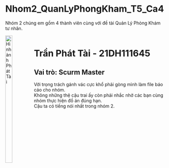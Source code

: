 # Nhom2_QuanLyPhongKham_T5_Ca4
Nhóm 2 chúng em gồm 4 thành viên cùng với đề tài Quản Lý Phòng Khám tư nhân.
<div style="display: flex;" class="img">
  <div class="image">
         <img style="height: 400px;" width="50%" src="https://scontent.fsgn4-1.fna.fbcdn.net/v/t39.30808-6/320242902_713346349976599_500588530406241302_n.jpg?_nc_cat=105&ccb=1-7&_nc_sid=5f2048&_nc_ohc=OJDM813INAsAX_fHzCd&_nc_ht=scontent.fsgn4-1.fna&oh=00_AfClDkaaeY6rINeZo6JVWF6u2b4GeyRZuVdZTkOxy4j4YA&oe=65356196" alt="Hình ảnh Phát Tài">
    </div>
    <div class="description">
        <h1>Trần Phát Tài - 21DH111645</h1>
  <h2>Vai trò: Scurm Master</h2>
  <p>Với trọng trách gánh vác cực khổ phải gòng mình làm file báo cáo cho nhóm. <br> Không những thệ cậu trai ấy còn phải nhắc nhở các bạn cùng nhóm thực hiện đồ án đúng hạn. <br> Cậu ta có tiếng nói nhất trong nhóm 2.</p>
    </div>
</div>
